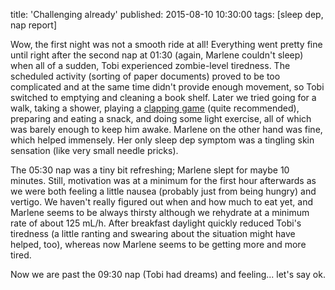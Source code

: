 title: 'Challenging already'
published: 2015-08-10 10:30:00
tags: [sleep dep, nap report]

Wow, the first night was not a smooth ride at all! Everything went pretty fine until right after the 
second nap at 01:30 (again, Marlene couldn't sleep) when all of a sudden, Tobi experienced 
zombie-level tiredness. The scheduled activity (sorting of paper documents) proved to be too 
complicated and at the same time didn't provide enough movement, so Tobi switched to emptying and 
cleaning a book shelf. Later we tried going for a walk, taking a shower, playing a [clapping game](
https://en.wikipedia.org/wiki/Clapping_game) (quite recommended), preparing and eating a snack, and 
doing some light exercise, all of which was barely enough to keep him awake. Marlene on the other 
hand was fine, which helped immensely. Her only sleep dep symptom was a tingling skin sensation (like 
very small needle pricks).

The 05:30 nap was a tiny bit refreshing; Marlene slept for maybe 10 minutes. Still, motivation was at 
a minimum for the first hour afterwards as we were both feeling a little nausea (probably just from 
being hungry) and vertigo. We haven't really figured out when and how much to eat yet, and Marlene 
seems to be always thirsty although we rehydrate at a minimum rate of about 125 mL/h. After breakfast 
daylight quickly reduced Tobi's tiredness (a little ranting and swearing about the situation might 
have helped, too), whereas now Marlene seems to be getting more and more tired.

Now we are past the 09:30 nap (Tobi had dreams) and feeling... let's say ok.
